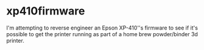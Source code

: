 # xp410firmware
I'm attempting to reverse engineer an Epson XP-410''s firmware to see if it's possible to get the printer running as part of a home brew powder/binder 3d printer.
